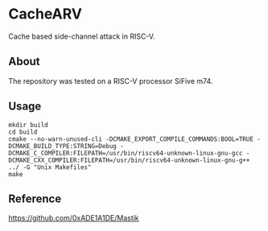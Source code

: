 # CacheARV
Cache based side-channel attack in RISC-V. 

## About 

The repository was tested on a RISC-V processor SiFive m74.

## Usage

```shell
mkdir build
cd build
cmake --no-warn-unused-cli -DCMAKE_EXPORT_COMPILE_COMMANDS:BOOL=TRUE -DCMAKE_BUILD_TYPE:STRING=Debug -DCMAKE_C_COMPILER:FILEPATH=/usr/bin/riscv64-unknown-linux-gnu-gcc -DCMAKE_CXX_COMPILER:FILEPATH=/usr/bin/riscv64-unknown-linux-gnu-g++ ../ -G "Unix Makefiles"
make
```

## Reference

https://github.com/0xADE1A1DE/Mastik
